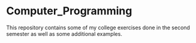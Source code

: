 # Computer_Programming
This repository contains some of my college exercises done in the second semester as well as some additional examples.
